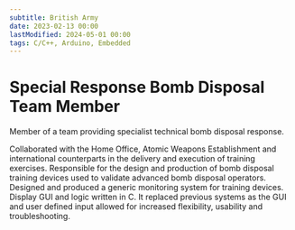 ```yaml
---
subtitle: British Army
date: 2023-02-13 00:00
lastModified: 2024-05-01 00:00 
tags: C/C++, Arduino, Embedded
---
```


# Special Response Bomb Disposal Team Member

Member of a team providing specialist technical bomb disposal response.

Collaborated with the Home Office, Atomic Weapons Establishment and international counterparts in the delivery and execution of training exercises.
Responsible for the design and production of bomb disposal training devices used to validate advanced bomb disposal operators.
Designed and produced a generic monitoring system for training devices. Display GUI and logic written in C. It replaced previous systems as the GUI and user defined input allowed for increased flexibility, usability and troubleshooting.
